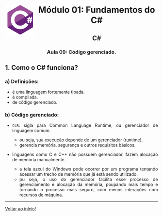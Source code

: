 <div align="center">
<a href="https://github.com/monicaquintal" target="_blank"><img align="left" height="100" src="../../assets/logo.png" /></a>
<h1>Módulo 01: Fundamentos do C#</h1>
<h2>C#</h2>
<h3>Aula 09: Código gerenciado.</h3>
</div>

<div align="justify">

## 1. Como o C# funciona?

### a) Definições:

- é uma linguagem fortemente tipada.
- é compilada.
- de código gerenciado.

### b) Código gerenciado:

- `CLR`: sigla para Common Language Runtime, ou gerenciador de linguagem comum.
  - ou seja, sua execução depende de um gerenciador (runtime).
  - gerencia memória, segurança e outros requisitos básicos.

- linguagens como C e C++ não possuem gerenciador, fazem alocação de memória manualmente.
  - a tela azxul do Windows pode ocorrer por um programa tentando acessar um trecho de memória que já está sendo utilizado.
  - pu seja, o uso do gerenciador facilita esse processo de gerenciamento e alocação da memória, poupando mais tempo e tornando o processo mais seguro, com menos interações com recursos de máquina.

---

[Voltar ao início!](https://github.com/monicaquintal/estudandoC-)